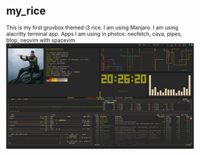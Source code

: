 # my_rice
This is my first gruvbox themed i3 rice. 
I am using Manjaro. 
I am using alacritty terminal app.
Apps I am using in photos: neofetch, cava, pipes, btop, neovim with spacevim
![Photo 1](https://github.com/GDMD69/my_rice/blob/main/photo1.png)
